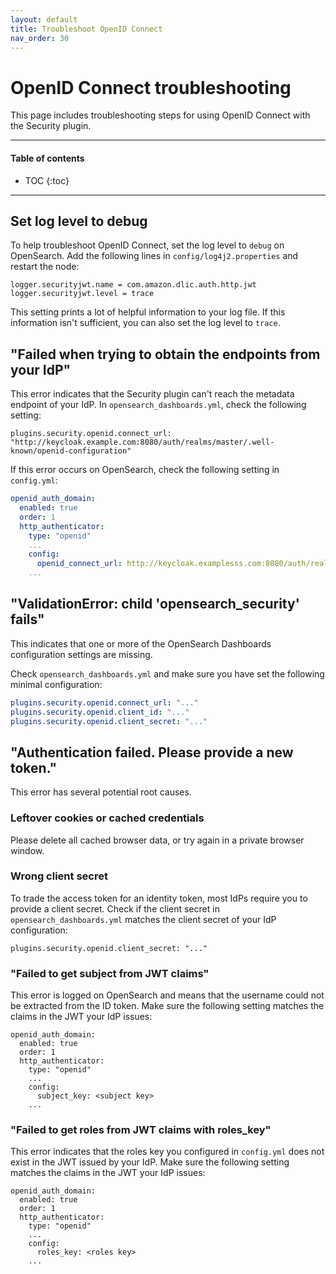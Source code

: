 ```yaml
---
layout: default
title: Troubleshoot OpenID Connect
nav_order: 30
---
```


# OpenID Connect troubleshooting

This page includes troubleshooting steps for using OpenID Connect with the Security plugin.


---

#### Table of contents
- TOC
{:toc}


---

## Set log level to debug

To help troubleshoot OpenID Connect, set the log level to `debug` on OpenSearch. Add the following lines in `config/log4j2.properties` and restart the node:

```
logger.securityjwt.name = com.amazon.dlic.auth.http.jwt
logger.securityjwt.level = trace
```

This setting prints a lot of helpful information to your log file. If this information isn't sufficient, you can also set the log level to `trace`.


## "Failed when trying to obtain the endpoints from your IdP"

This error indicates that the Security plugin can't reach the metadata endpoint of your IdP. In `opensearch_dashboards.yml`, check the following setting:

```
plugins.security.openid.connect_url: "http://keycloak.example.com:8080/auth/realms/master/.well-known/openid-configuration"
```

If this error occurs on OpenSearch, check the following setting in `config.yml`:

```yml
openid_auth_domain:
  enabled: true
  order: 1
  http_authenticator:
    type: "openid"
    ...
    config:
      openid_connect_url: http://keycloak.examplesss.com:8080/auth/realms/master/.well-known/openid-configuration
    ...
```

## "ValidationError: child 'opensearch_security' fails"

This indicates that one or more of the OpenSearch Dashboards configuration settings are missing.

Check `opensearch_dashboards.yml` and make sure you have set the following minimal configuration:

```yml
plugins.security.openid.connect_url: "..."
plugins.security.openid.client_id: "..."
plugins.security.openid.client_secret: "..."
```


## "Authentication failed. Please provide a new token."

This error has several potential root causes.


### Leftover cookies or cached credentials

Please delete all cached browser data, or try again in a private browser window.


### Wrong client secret

To trade the access token for an identity token, most IdPs require you to provide a client secret. Check if the client secret in `opensearch_dashboards.yml` matches the client secret of your IdP configuration:

```
plugins.security.openid.client_secret: "..."
```


### "Failed to get subject from JWT claims"

This error is logged on OpenSearch and means that the username could not be extracted from the ID token. Make sure the following setting matches the claims in the JWT your IdP issues:

```
openid_auth_domain:
  enabled: true
  order: 1
  http_authenticator:
    type: "openid"
    ...
    config:
      subject_key: <subject key>
    ...
```

### "Failed to get roles from JWT claims with roles_key"

This error indicates that the roles key you configured in `config.yml` does not exist in the JWT issued by your IdP. Make sure the following setting matches the claims in the JWT your IdP issues:

```
openid_auth_domain:
  enabled: true
  order: 1
  http_authenticator:
    type: "openid"
    ...
    config:
      roles_key: <roles key>
    ...
```

